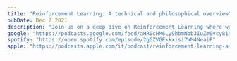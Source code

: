 ```yaml
---
title: "Reinforcement Learning: A technical and philosophical overview"
pubDate: Dec 7 2021
description: "Join us on a deep dive on Reinforcement Learning where we will discuss both the technical and the philosophical aspects of this technique."
google: "https://podcasts.google.com/feed/aHR0cHM6Ly9hbmNob3IuZm0vcy81NWFhMTU5MC9wb2RjYXN0L3Jzcw/episode/NmMxMjUyNTYtOWZhZi00YjI5LWE4NGYtNGI3ODQ3OTgyMjJi?sa=X&ved=0CAUQkfYCahcKEwj4t7CzpeyBAxUAAAAAHQAAAAAQHw"
spotify: "https://open.spotify.com/episode/2gGZVGEkkxisi7WM4NeaiF"
apple: "https://podcasts.apple.com/it/podcast/reinforcement-learning-a-technical-and/id1562461080?i=1000544197900"
---
```

